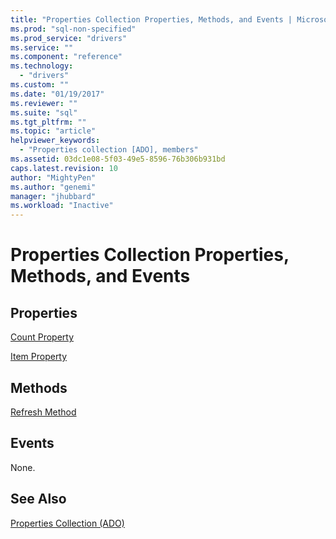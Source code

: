 ```yaml
---
title: "Properties Collection Properties, Methods, and Events | Microsoft Docs"
ms.prod: "sql-non-specified"
ms.prod_service: "drivers"
ms.service: ""
ms.component: "reference"
ms.technology:
  - "drivers"
ms.custom: ""
ms.date: "01/19/2017"
ms.reviewer: ""
ms.suite: "sql"
ms.tgt_pltfrm: ""
ms.topic: "article"
helpviewer_keywords: 
  - "Properties collection [ADO], members"
ms.assetid: 03dc1e08-5f03-49e5-8596-76b306b931bd
caps.latest.revision: 10
author: "MightyPen"
ms.author: "genemi"
manager: "jhubbard"
ms.workload: "Inactive"
---
```

# Properties Collection Properties, Methods, and Events
## Properties  
 [Count Property](../../../ado/reference/ado-api/count-property-ado.md)  
  
 [Item Property](../../../ado/reference/ado-api/item-property-ado.md)  
  
## Methods  
 [Refresh Method](../../../ado/reference/ado-api/refresh-method-ado.md)  
  
## Events  
 None.  
  
## See Also  
 [Properties Collection (ADO)](../../../ado/reference/ado-api/properties-collection-ado.md)
